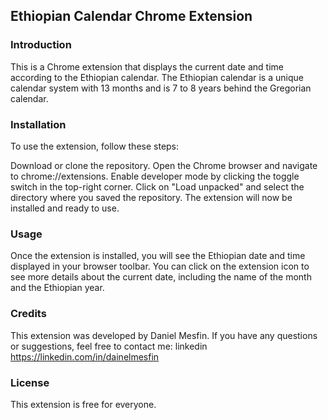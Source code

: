 ## Ethiopian Calendar Chrome Extension

### Introduction

This is a Chrome extension that displays the current date and time according to the Ethiopian calendar. The Ethiopian calendar is a unique calendar system with 13 months and is 7 to 8 years behind the Gregorian calendar.

### Installation

To use the extension, follow these steps:

Download or clone the repository.
Open the Chrome browser and navigate to chrome://extensions.
Enable developer mode by clicking the toggle switch in the top-right corner.
Click on "Load unpacked" and select the directory where you saved the repository.
The extension will now be installed and ready to use.

### Usage

Once the extension is installed, you will see the Ethiopian date and time displayed in your browser toolbar. You can click on the extension icon to see more details about the current date, including the name of the month and the Ethiopian year.

### Credits

This extension was developed by Daniel Mesfin. If you have any questions or suggestions, feel free to contact me: linkedin https://linkedin.com/in/dainelmesfin

### License

This extension is free for everyone.
